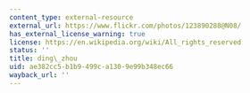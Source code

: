 ```yaml
---
content_type: external-resource
external_url: https://www.flickr.com/photos/123890288@N08/
has_external_license_warning: true
license: https://en.wikipedia.org/wiki/All_rights_reserved
status: ''
title: ding\_zhou
uid: ae382cc5-b1b9-499c-a130-9e99b348ec66
wayback_url: ''
---
```

